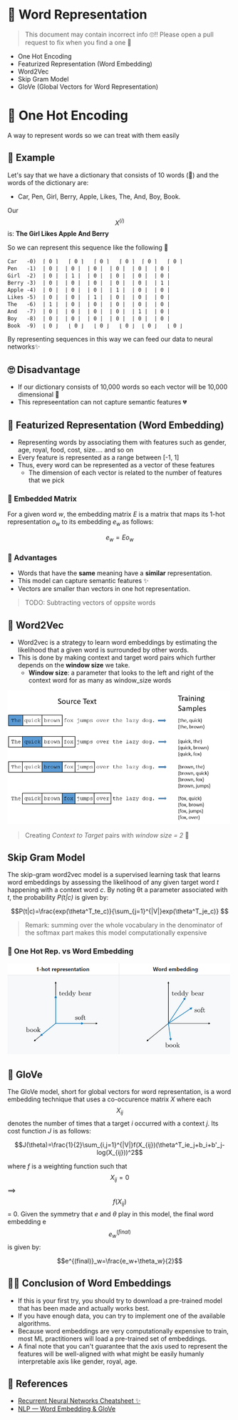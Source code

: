 # 🌚 Word Representation

> This document may contain incorrect info 🙄‼ Please open a pull request to fix when you find a one 🌟

- One Hot Encoding
- Featurized Representation (Word Embedding)
- Word2Vec
- Skip Gram Model
- GloVe (Global Vectors for Word Representation)

# 🚀 One Hot Encoding
A way to represent words so we can treat with them easily 

## 🔎 Example
Let's say that we have a dictionary that consists of 10 words (🤭) and the words of the dictionary are: 
- Car, Pen, Girl, Berry, Apple, Likes, The, And, Boy, Book.

Our $$X^{(i)}$$ is: **The Girl Likes Apple And Berry**

So we can represent this sequence like the following 👀

```
Car   -0)  ⌈ 0 ⌉   ⌈ 0 ⌉   ⌈ 0 ⌉   ⌈ 0 ⌉  ⌈ 0 ⌉   ⌈ 0 ⌉ 
Pen   -1)  | 0 |  | 0 |  | 0 |  | 0 |  | 0 |  | 0 |
Girl  -2)  | 0 |  | 1 |  | 0 |  | 0 |  | 0 |  | 0 |
Berry -3)  | 0 |  | 0 |  | 0 |  | 0 |  | 0 |  | 1 |
Apple -4)  | 0 |  | 0 |  | 0 |  | 1 |  | 0 |  | 0 |
Likes -5)  | 0 |  | 0 |  | 1 |  | 0 |  | 0 |  | 0 |
The   -6)  | 1 |  | 0 |  | 0 |  | 0 |  | 0 |  | 0 |
And   -7)  | 0 |  | 0 |  | 0 |  | 0 |  | 1 |  | 0 |
Boy   -8)  | 0 |  | 0 |  | 0 |  | 0 |  | 0 |  | 0 |
Book  -9)  ⌊ 0 ⌋   ⌊ 0 ⌋   ⌊ 0 ⌋   ⌊ 0 ⌋  ⌊ 0 ⌋   ⌊ 0 ⌋
```

By representing sequences in this way we can feed our data to neural networks✨

## 🙄 Disadvantage
- If our dictionary consists of 10,000 words so each vector will be 10,000 dimensional 🤕 
- This represeentation can not capture semantic features 💔

## 🎎 Featurized Representation (Word Embedding)
- Representing words by associating them with features such as gender, age, royal, food, cost, size.... and so on 
- Every feature is represented as a range between [-1, 1] 
- Thus, every word can be represented as a vector of these features
  - The dimension of each vector is related to the number of features that we pick

### 🔢 Embedded Matrix
For a given word _w_, the embedding matrix _E_ is a matrix that maps its 1-hot representation $o_w$ to its embedding $e_w$ as follows:

$$e_w=Eo_w$$

### 🎀 Advantages
- Words that have the **same** meaning have a **similar** representation.
- This model can capture semantic features ✨ 
- Vectors are smaller than vectors in one hot representation.

> TODO: Subtracting vectors of oppsite words

## 🔄 Word2Vec
- Word2vec is a strategy to learn word embeddings by estimating the likelihood that a given word is surrounded by other words.
- This is done by making context and target word pairs which further depends on the **window size** we take.
  - **Window size**:  a parameter that looks to the left and right of the context word for as many as window_size words

<img src="../res/CTPairs.png" width="500"  />

> Creating _Context to Target_ pairs with _window size = 2_ 🙌

## Skip Gram Model
The skip-gram word2vec model is a supervised learning task that learns word embeddings by assessing the likelihood of any given target word _t_ happening with a context word _c_. By noting θt a parameter associated with _t_, the probability _P(t|c)_ is given by:

$$P(t|c)=\frac{exp(\theta^T_te_c)}{\sum_{j=1}^{|V|}exp(\theta^T_je_c)} $$

> Remark: summing over the whole vocabulary in the denominator of the softmax part makes this model computationally expensive


### 🚀 One Hot Rep. vs Word Embedding

<img src="../res/OneHotVsWordEmbedding.PNG" width="500"  />


## 🧤 GloVe
The GloVe model, short for global vectors for word representation, is a word embedding technique that uses a co-occurence matrix _X_ where each 
$$X_{ij}$$ denotes the number of times that a target _i_ occurred with a context _j_. Its cost function _J_ is as follows:

$$J(\theta)=\frac{1}{2}\sum_{i,j=1}^{|V|}f(X_{ij})(\theta^T_ie_j+b_i+b'_j-log(X_{ij}))^2$$

where _f_ is a weighting function such that $$X_{ij}=0$$ ⟹ $$f(X_{ij})$$ = 0.
Given the symmetry that _e_ and _θ_ play in this model, the final word embedding e $$e^{(final)}_w$$ is given by:

$$e^{(final)}_w=\frac{e_w+\theta_w}{2}$$

## 👩‍🏫 Conclusion of Word Embeddings
- If this is your first try, you should try to download a pre-trained model that has been made and actually works best.
- If you have enough data, you can try to implement one of the available algorithms.
- Because word embeddings are very computationally expensive to train, most ML practitioners will load a pre-trained set of embeddings.
- A final note that you can't guarantee that the axis used to represent the features will be well-aligned with what might be easily humanly interpretable axis like gender, royal, age.

## 🧐 References
- [Recurrent Neural Networks Cheatsheet ✨](https://stanford.edu/~shervine/teaching/cs-230/cheatsheet-recurrent-neural-networks)
- [NLP — Word Embedding & GloVe](https://medium.com/@jonathan_hui/nlp-word-embedding-glove-5e7f523999f6)